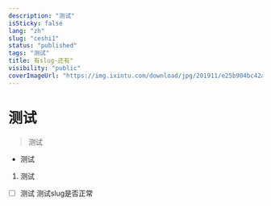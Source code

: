```yaml
---
description: "测试"
isSticky: false
lang: "zh"
slug: "ceshi1"
status: "published"
tags: "测试"
title: 有slug-还有"
visibility: "public"
coverImageUrl: "https://img.ixintu.com/download/jpg/201911/e25b904bc42a74d7d77aed81e66d772c.jpg"
---
```

# 测试
> 测试
- 测试
1. 测试
- [ ]  测试
测试slug是否正常
